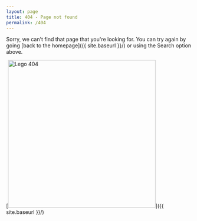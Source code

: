 ```yaml
---
layout: page
title: 404 - Page not found
permalink: /404
---
```


Sorry, we can't find that page that you're looking for. You can try again by going [back to the homepage]({{ site.baseurl }}/) or using the Search option above.

[<img src="{{ site.baseurl }}/images/404_New.jpg" alt="Lego 404" style="width: 400px"/>]({{ site.baseurl }}/)
